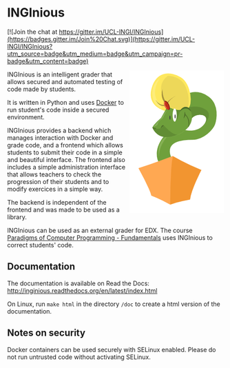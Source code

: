 INGInious
=========

[![Join the chat at https://gitter.im/UCL-INGI/INGInious](https://badges.gitter.im/Join%20Chat.svg)](https://gitter.im/UCL-INGI/INGInious?utm_source=badge&utm_medium=badge&utm_campaign=pr-badge&utm_content=badge)

<img align="right" src="static/images/logo.png">

INGInious is an intelligent grader that allows secured and automated testing of code made by students.

It is written in Python and uses [Docker](https://www.docker.com/) to run student's code inside a secured environment.

INGInious provides a backend which manages interaction with Docker and grade code, and a frontend which allows students to submit their code in a simple and beautiful interface. The frontend also includes a simple administration interface that allows teachers to check the progression of their students and to modify exercices in a simple way.

The backend is independent of the frontend and was made to be used as a library.

INGInious can be used as an external grader for EDX. The course [Paradigms of Computer Programming - Fundamentals](https://www.edx.org/course/louvainx/louvainx-louv1-1x-paradigms-computer-2751) 
uses INGInious to correct students' code.

Documentation
-------------

The documentation is available on Read the Docs: http://inginious.readthedocs.org/en/latest/index.html

On Linux, run `make html` in the directory `/doc` to create a html version of the documentation.


Notes on security
-----------------

Docker containers can be used securely with SELinux enabled. Please do not run untrusted code without activating SELinux.

